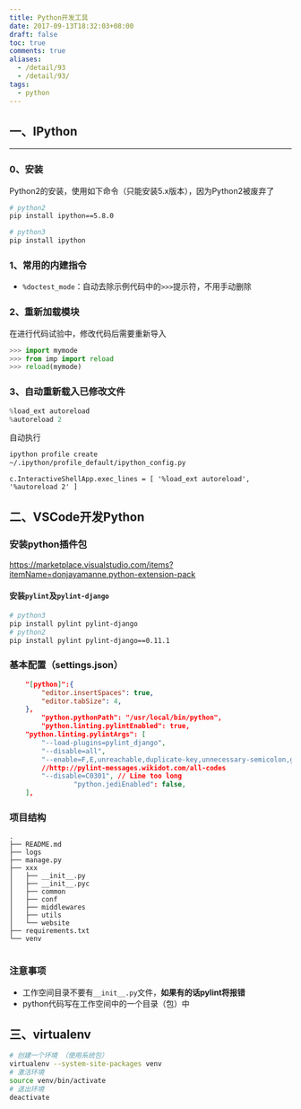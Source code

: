 ```yaml
---
title: Python开发工具
date: 2017-09-13T18:32:03+08:00
draft: false
toc: true
comments: true
aliases:
  - /detail/93
  - /detail/93/
tags:
  - python
---
```


## 一、IPython

***

### 0、安装

Python2的安装，使用如下命令（只能安装5.x版本），因为Python2被废弃了

```bash
# python2
pip install ipython==5.8.0

# python3
pip install ipython
```

### 1、常用的内建指令

* `%doctest_mode`：自动去除示例代码中的`>>>`提示符，不用手动删除

### 2、重新加载模块

在进行代码试验中，修改代码后需要重新导入

```py
>>> import mymode
>>> from imp import reload  
>>> reload(mymode)  
```

### 3、自动重新载入已修改文件

```py
%load_ext autoreload
%autoreload 2
```

自动执行

```bash
ipython profile create
~/.ipython/profile_default/ipython_config.py
```

```
c.InteractiveShellApp.exec_lines = [ '%load_ext autoreload', '%autoreload 2' ]
```

## 二、VSCode开发Python

### 安装python插件包

https://marketplace.visualstudio.com/items?itemName=donjayamanne.python-extension-pack

#### 安装`pylint`及`pylint-django`

```bash
# python3
pip install pylint pylint-django
# python2
pip install pylint pylint-django==0.11.1
```

### 基本配置（settings.json）

```json
    "[python]":{
        "editor.insertSpaces": true,
        "editor.tabSize": 4,
    },
		"python.pythonPath": "/usr/local/bin/python",
		"python.linting.pylintEnabled": true,
    "python.linting.pylintArgs": [
        "--load-plugins=pylint_django",
        "--disable=all",
        "--enable=F,E,unreachable,duplicate-key,unnecessary-semicolon,global-variable-not-assigned,unused-variable,binary-op-exception,bad-format-string,anomalous-backslash-in-string,bad-open-mode",
        //http://pylint-messages.wikidot.com/all-codes
        "--disable=C0301", // Line too long
				"python.jediEnabled": false,
    ],
```

### 项目结构

```
.
├── README.md
├── logs
├── manage.py
├── xxx
│   ├── __init__.py
│   ├── __init__.pyc
│   ├── common
│   ├── conf
│   ├── middlewares
│   ├── utils
│   └── website
├── requirements.txt
└── venv


```

### 注意事项

* 工作空间目录不要有`__init__.py`文件，**如果有的话pylint将报错**
* python代码写在工作空间中的一个目录（包）中

## 三、virtualenv

```bash
# 创建一个环境 （使用系统包）
virtualenv --system-site-packages venv
# 激活环境
source venv/bin/activate
# 退出环境
deactivate
```
